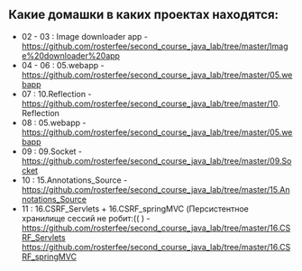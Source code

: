 Какие домашки в каких проектах находятся:
---------------------------------------------
* 02 - 03 : Image downloader app - https://github.com/rosterfee/second_course_java_lab/tree/master/Image%20downloader%20app
* 04 - 06 : 05.webapp - https://github.com/rosterfee/second_course_java_lab/tree/master/05.webapp
* 07 : 10.Reflection - https://github.com/rosterfee/second_course_java_lab/tree/master/10. Reflection
* 08 : 05.webapp - https://github.com/rosterfee/second_course_java_lab/tree/master/05.webapp
* 09 : 09.Socket - https://github.com/rosterfee/second_course_java_lab/tree/master/09.Socket
* 10 : 15.Annotations_Source - https://github.com/rosterfee/second_course_java_lab/tree/master/15.Annotations_Source
* 11 : 16.CSRF_Servlets + 16.CSRF_springMVC (Персистентное хранилище сессий не робит:(( ) - https://github.com/rosterfee/second_course_java_lab/tree/master/16.CSRF_Servlets
https://github.com/rosterfee/second_course_java_lab/tree/master/16.CSRF_springMVC
        
